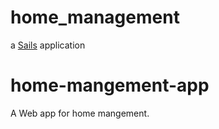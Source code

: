 # home_management

a [Sails](http://sailsjs.org) application

# home-mangement-app
A Web app for home mangement.
